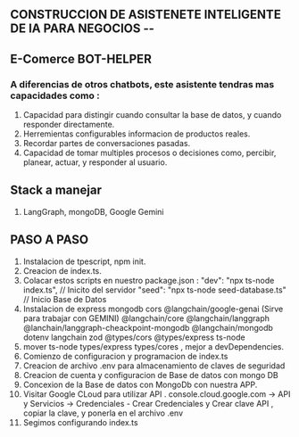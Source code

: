 ## CONSTRUCCION DE ASISTENETE INTELIGENTE DE IA PARA NEGOCIOS --
## E-Comerce BOT-HELPER

### A diferencias de otros chatbots, este asistente tendras mas capacidades como :

1. Capacidad para distingir cuando consultar la base de datos, y cuando responder directamente.
2. Herremientas configurables informacion de productos reales.
3. Recordar partes de conversaciones pasadas.
4. Capacidad de tomar multiples procesos o decisiones como, percibir, planear, actuar, y responder al usuario.




## Stack a manejar

1. LangGraph, mongoDB, Google Gemini


## PASO A PASO

1. Instalacion de tpescript, npm init.
2. Creacion de index.ts.
3. Colacar estos scripts en nuestro package.json : 
"dev": "npx ts-node index.ts", // Inicito del servidor
"seed": "npx ts-node seed-database.ts" // Inicio Base de Datos
4. Instalacion de express mongodb cors @langchain/google-genai (Sirve para trabajar con GEMINI) @langchain/core @langchain/langgraph @lanchain/langgraph-cheackpoint-mongodb @langchain/mongodb dotenv langchain zod @types/cors @types/express ts-node
5. mover ts-node types/express types/cores , mejor a devDependencies.
6. Comienzo de configuracion y programacion de index.ts
7. Creacion de archivo .env para almacenamiento de claves de seguridad
8. Creacion de cuenta y configuracion de Base de datos con mongo DB
9. Concexion de la Base de datos con MongoDb con nuestra APP.
10. Visitar Google CLoud para utilizar API . console.cloud.google.com -> API y Servicios -> Credenciales - Crear Credenciales y Crear clave API , copiar la clave, y ponerla en el archivo .env
11. Segimos configurando index.ts